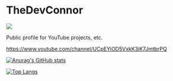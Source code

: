 # TheDevConnor
![](https://media.discordapp.net/attachments/923727358433824769/1020065194686296105/60b4b47d1ed6d_json_image_16224554212.png?width=832&height=468) 

Public profile for YouTube projects, etc.

https://www.youtube.com/channel/UCpEYiOD5VxkK3iK7JmtbrPQ

[![Anurag's GitHub stats](https://github-readme-stats.vercel.app/api?username=TheRealHiThere&theme=dracula&count_private=true)](https://github.com/anuraghazra/github-readme-stats)

[![Top Langs](https://github-readme-stats.vercel.app/api/top-langs/?username=TheRealHiThere&theme=dracula)](https://github.com/anuraghazra/github-readme-stats)
